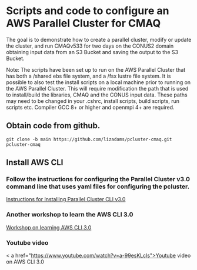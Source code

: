 # Scripts and code to configure an AWS Parallel Cluster for CMAQ
The goal is to demonstrate how to create a parallel cluster, modify or update the cluster, and run CMAQv533 for two days on the CONUS2 domain obtaining input data from an S3 Bucket and saving the output to the S3 Bucket.

Note: The scripts have been set up to run on the AWS Parallel Cluster that has both a /shared ebs file system, and a /fsx lustre file system.  It is possible to also test the install scripts on a local machine prior to running on the AWS Parallel Cluster.  This will require modification the path that is used to install/build the libraries, CMAQ and the CONUS input data.  These paths may need to be changed in your .cshrc, install scripts, build scripts, run scripts etc.  Compiler GCC 8+ or higher and openmpi 4+ are required.

## Obtain code from github.

```
git clone -b main https://github.com/lizadams/pcluster-cmaq.git pcluster-cmaq
```

## Install AWS CLI
### Follow the instructions for configuring the Parallel Cluster v3.0 command line that uses yaml files for configuring the pcluster.
<a href="https://docs.aws.amazon.com/parallelcluster/latest/ug/parallelcluster-version-3.html">Instructions for Installing Parallel Cluster CLI v3.0</a>

### Another workshop to learn the AWS CLI 3.0
<a href="https://hpc.news/pc3workshop">Workshop on learning AWS CLI 3.0</a>

### Youtube video
< a href="https://www.youtube.com/watch?v=a-99esKLcls">Youtube video on AWS CLI 3.0</a>

